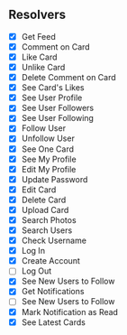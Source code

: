 ## Resolvers

- [x] Get Feed
- [x] Comment on Card
- [x] Like Card
- [x] Unlike Card
- [x] Delete Comment on Card
- [x] See Card's Likes
- [x] See User Profile
- [x] See User Followers
- [x] See User Following
- [x] Follow User
- [x] Unfollow User
- [x] See One Card
- [x] See My Profile
- [x] Edit My Profile
- [x] Update Password
- [x] Edit Card
- [x] Delete Card
- [x] Upload Card
- [x] Search Photos
- [x] Search Users
- [x] Check Username
- [x] Log In
- [x] Create Account
- [ ] Log Out
- [x] See New Users to Follow
- [x] Get Notifications
- [ ] See New Users to Follow
- [x] Mark Notification as Read
- [x] See Latest Cards
